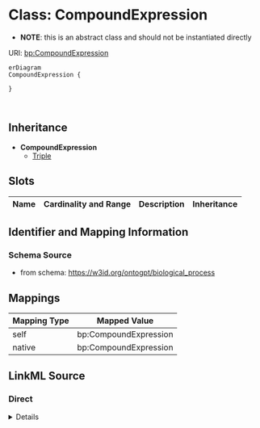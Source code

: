 # Class: CompoundExpression


* __NOTE__: this is an abstract class and should not be instantiated directly


URI: [bp:CompoundExpression](http://w3id.org/ontogpt/biological-process-templateCompoundExpression)


```mermaid
erDiagram
CompoundExpression {

}



```




## Inheritance
* **CompoundExpression**
    * [Triple](Triple.md)



## Slots

| Name | Cardinality and Range | Description | Inheritance |
| ---  | --- | --- | --- |









## Identifier and Mapping Information







### Schema Source


* from schema: https://w3id.org/ontogpt/biological_process





## Mappings

| Mapping Type | Mapped Value |
| ---  | ---  |
| self | bp:CompoundExpression |
| native | bp:CompoundExpression |





## LinkML Source

<!-- TODO: investigate https://stackoverflow.com/questions/37606292/how-to-create-tabbed-code-blocks-in-mkdocs-or-sphinx -->

### Direct

<details>
```yaml
name: CompoundExpression
from_schema: https://w3id.org/ontogpt/biological_process
rank: 1000
abstract: true

```
</details>

### Induced

<details>
```yaml
name: CompoundExpression
from_schema: https://w3id.org/ontogpt/biological_process
rank: 1000
abstract: true

```
</details>